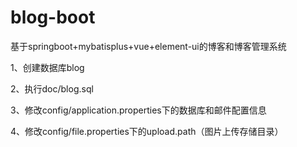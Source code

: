 # blog-boot
基于springboot+mybatisplus+vue+element-ui的博客和博客管理系统

1、创建数据库blog

2、执行doc/blog.sql

3、修改config/application.properties下的数据库和邮件配置信息

4、修改config/file.properties下的upload.path（图片上传存储目录）
